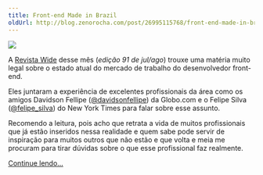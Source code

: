 ```yaml
---
title: Front-end Made in Brazil
oldUrl: http://blog.zenorocha.com/post/26995115768/front-end-made-in-brazil
---
```


<p><img src="http://media.tumblr.com/tumblr_m70fjsYuJe1qe3219.jpg"/></p>

<p>A <a href="http://www.revistawide.com.br/" target="_blank">Revista Wide</a> desse mês (<em>edição 91 de jul/ago</em>) trouxe uma matéria muito legal sobre o estado atual do mercado de trabalho do desenvolvedor front-end.</p>

<p>Eles juntaram a experiência de excelentes profissionais da área como os amigos Davidson Fellipe (<a href="http://twitter.com/davidsonfellipe" target="_blank">@davidsonfellipe</a>) da Globo.com e o Felipe Silva (<a href="http://twitter.com/felipe_silva" target="_blank">@felipe_silva</a>) do New York Times para falar sobre esse assunto. </p>

<p>Recomendo a leitura, pois acho que retrata a vida de muitos profissionais que já estão inseridos nessa realidade e quem sabe pode servir de inspiração para muitos outros que não estão e que volta e meia me procuram para tirar dúvidas sobre o que esse profissional faz realmente.</p>

<p><a href="http://www.revistawide.com.br/downloads/91/Wide91Pdf1.pdf" target="_blank">Continue lendo&#8230;</a></p>
